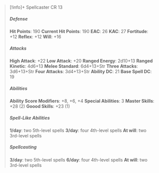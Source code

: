 > [!info]+ Spellcaster CR 13
> ##### Defense
> **Hit Points**: 190
> **Current Hit Points**: 190
> **EAC**: 26
> **KAC**: 27
> **Fortitude**: +12
> **Reflex**: +12
> **Will**: +16
> ##### Attacks
> **High Attack**: +22
> **Low Attack**: +20
> **Ranged Energy**: 2d10+13
> **Ranged Kinetic**: 4d6+13
> **Melee Standard**: 6d4+13+Str
> **Three Attacks**: 3d6+13+Str
> **Four Attacks**: 3d4+13+Str
> **Ability DC**: 21
> **Base Spell DC**: 19
> ##### Abilities
> **Ability Score Modifiers**: +8, +6, +4
> **Special Abilities**: 3
> **Master Skills**: +28 (2)
> **Goood Skills**: +23 (1)
> ##### Spell-Like Abilities
> **1/day**: two 5th-level spells
> **3/day**: four 4th-level spells
> **At will**: two 3rd-level spells
> ##### Spellcasting
> **3/day**: two 5th-level spells
> **6/day**: four 4th-level spells
> **At will**: two 3rd-level spells
